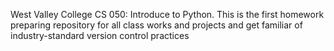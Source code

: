 West Valley College CS 050: Introduce to Python. 
This is the first homework preparing repository for all class works and projects and get familiar of industry-standard version control practices
